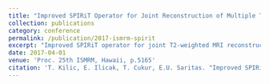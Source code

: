 ```yaml
---
title: "Improved SPIRiT Operator for Joint Reconstruction of Multiple T2-Weighted Images"
collection: publications
category: conference
permalink: /publication/2017-ismrm-spirit
excerpt: "Improved SPIRiT operator for joint T2-weighted MRI reconstruction."
date: 2017-04-01
venue: 'Proc. 25th ISMRM, Hawaii, p.5165'
citation: 'T. Kilic, E. Ilicak, T. Cukur, E.U. Saritas. "Improved SPIRiT Operator for Joint Reconstruction of Multiple T2-Weighted Images." <i>Proc. 25th ISMRM</i>, Hawaii, p.5165, April 2017.'
---
```

